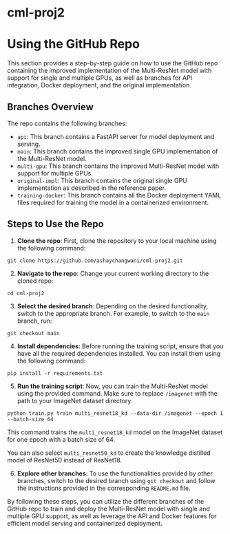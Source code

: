 # cml-proj2
Using the GitHub Repo
=====================

This section provides a step-by-step guide on how to use the GitHub repo containing the improved implementation of the Multi-ResNet model with support for single and multiple GPUs, as well as branches for API integration, Docker deployment, and the original implementation.

Branches Overview
-----------------

The repo contains the following branches:

- `api`: This branch contains a FastAPI server for model deployment and serving.
- `main`: This branch contains the improved single GPU implementation of the Multi-ResNet model.
- `multi-gpu`: This branch contains the improved Multi-ResNet model with support for multiple GPUs.
- `original-impl`: This branch contains the original single GPU implementation as described in the reference paper.
- `training-docker`: This branch contains all the Docker deployment YAML files required for training the model in a containerized environment.

Steps to Use the Repo
---------------------

1. **Clone the repo**: First, clone the repository to your local machine using the following command:

```git clone https://github.com/ashaychangwani/cml-proj2.git```


2. **Navigate to the repo**: Change your current working directory to the cloned repo:

```cd cml-proj2```


3. **Select the desired branch**: Depending on the desired functionality, switch to the appropriate branch. For example, to switch to the `main` branch, run:

```git checkout main```


4. **Install dependencies**: Before running the training script, ensure that you have all the required dependencies installed. You can install them using the following command:

```pip install -r requirements.txt```


5. **Run the training script**: Now, you can train the Multi-ResNet model using the provided command. Make sure to replace `/imagenet` with the path to your ImageNet dataset directory.

```python train.py train multi_resnet18_kd --data-dir /imagenet --epoch 1 --batch-size 64```


This command trains the `multi_resnet18_kd` model on the ImageNet dataset for one epoch with a batch size of 64.

You can also select `multi_resnet50_kd` to create the knowledge distilled model of ResNet50 instead of ResNet18.

6. **Explore other branches**: To use the functionalities provided by other branches, switch to the desired branch using `git checkout` and follow the instructions provided in the corresponding `README.md` file.

By following these steps, you can utilize the different branches of the GitHub repo to train and deploy the Multi-ResNet model with single and multiple GPU support, as well as leverage the API and Docker features for efficient model serving and containerized deployment.
